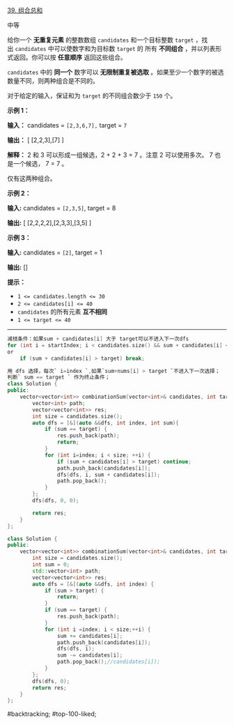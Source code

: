 [39. 组合总和](https://leetcode.cn/problems/combination-sum/)

中等

给你一个 **无重复元素** 的整数数组 `candidates` 和一个目标整数 `target` ，找出 `candidates` 中可以使数字和为目标数 `target` 的 所有 **不同组合** ，并以列表形式返回。你可以按 **任意顺序** 返回这些组合。

`candidates` 中的 **同一个** 数字可以 **无限制重复被选取** 。如果至少一个数字的被选数量不同，则两种组合是不同的。 

对于给定的输入，保证和为 `target` 的不同组合数少于 `150` 个。

**示例 1：**

**输入：** candidates = `[2,3,6,7],` target = `7`

**输出：** [ [2,2,3],[7] ]

**解释：**
2 和 3 可以形成一组候选，2 + 2 + 3 = 7 。注意 2 可以使用多次。
7 也是一个候选， 7 = 7 。

仅有这两种组合。

**示例 2：**

**输入:** candidates = `[2,3,5]`, target = 8

**输出:** [ [2,2,2,2],[2,3,3],[3,5] ]

**示例 3：**

**输入:** candidates = `[2]`, target = 1

**输出:** []

**提示：**

- `1 <= candidates.length <= 30`
- `2 <= candidates[i] <= 40`
- `candidates` 的所有元素 **互不相同**
- `1 <= target <= 40`

---- ----
```c
减枝条件：如果sum + candidates[i] 大于 target可以不进入下一次dfs
for (int i = startIndex; i < candidates.size() && sum + candidates[i] <= target; i++)
or
    if (sum + candidates[i] > target) break;
```


```cpp
用 dfs 选择，每次` i=index `,如果`sum+nums[i] > target `不进入下一次选择；
判断` sum == target ` 作为终止条件；
class Solution {
public:
    vector<vector<int>> combinationSum(vector<int>& candidates, int target) {
        vector<int> path;
        vector<vector<int>> res;
        int size = candidates.size();
        auto dfs = [&](auto &&dfs, int index, int sum){
            if (sum == target) {
                res.push_back(path);
                return;
            }
            for (int i=index; i < size; ++i) {
                if (sum + candidates[i] > target) continue;
                path.push_back(candidates[i]);
                dfs(dfs, i, sum + candidates[i]);
                path.pop_back();
            }
        };
        dfs(dfs, 0, 0);

        return res;
    }
};
```

```cpp
class Solution {
public:
    vector<vector<int>> combinationSum(vector<int>& candidates, int target) {
        int size = candidates.size();
        int sum = 0;
        std::vector<int> path;
        vector<vector<int>> res;
        auto dfs = [&](auto &&dfs, int index) {
            if (sum > target) {
                return;
            }
            if (sum == target) {
                res.push_back(path);
            }
            for (int i =index; i < size;++i) {
                sum += candidates[i];
                path.push_back(candidates[i]);
                dfs(dfs, i);
                sum -= candidates[i];
                path.pop_back();//candidates[i]);
            }
        };
        dfs(dfs, 0);
        return res;
    }
};
```
#backtracking; #top-100-liked; 
